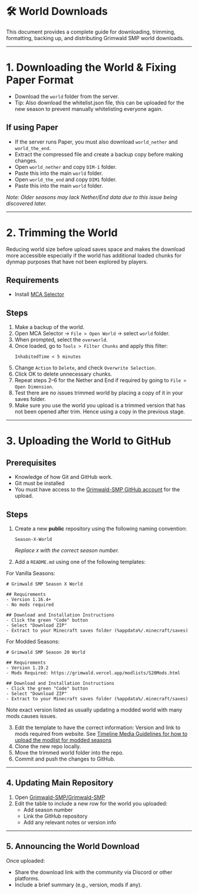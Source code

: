 # 🛠️ **World Downloads**

This document provides a complete guide for downloading, trimming, formatting, backing up, and distributing Grimwald SMP world downloads.

---

# **1. Downloading the World & Fixing Paper Format**

- Download the `world` folder from the server.
- Tip: Also download the whitelist.json file, this can be uploaded for the new season to prevent manually whitelisting everyone again.

## **If using Paper**
- If the server runs Paper, you must also download `world_nether` and `world_the_end`.
- Extract the compressed file and create a backup copy before making changes.
- Open `world_nether` and copy `DIM-1` folder.
- Paste this into the main `world` folder.
- Open `world_the_end` and copy `DIM1` folder.
- Paste this into the main `world` folder.

*Note: Older seasons may lack Nether/End data due to this issue being discovered later.*

---

# **2. Trimming the World**

Reducing world size before upload saves space and makes the download more accessible especially if the world has additional loaded chunks for dynmap purposes that have not been explored by players.

## **Requirements**
- Install [MCA Selector](https://github.com/Querz/mcaselector)

## **Steps**
1. Make a backup of the world.
2. Open MCA Selector → `File > Open World` → select `world` folder.
3. When prompted, select the `overworld`.
4. Once loaded, go to `Tools > Filter Chunks` and apply this filter:
   ```
   InhabitedTime < 5 minutes
   ```
5. Change `Action` to `Delete`, and check `Overwrite Selection`.
6. Click OK to delete unnecessary chunks.
7. Repeat steps 2–6 for the Nether and End if required by going to `File > Open Dimension`.
8. Test there are no issues trimmed world by placing a copy of it in your saves folder.
9. Make sure you use the world you upload is a trimmed version that has not been opened after trim. Hence using a copy in the previous stage.

---

# **3. Uploading the World to GitHub**

## **Prerequisites**
- Knowledge of how Git and GitHub work.
- Git must be installed
- You must have access to the [Grimwald-SMP GitHub account](https://github.com/Grimwald-SMP) for the upload.

## **Steps**
1. Create a new **public** repository using the following naming convention:
   ```
   Season-X-World
   ```
   *Replace `X` with the correct season number.*

2. Add a `README.md` using one of the following templates:

For Vanilla Seasons:
```
# Grimwald SMP Season X World

## Requirements
- Version 1.16.4+
- No mods required

## Download and Installation Instructions
- Click the green "Code" button
- Select "Download ZIP"
- Extract to your Minecraft saves folder (%appdata%/.minecraft/saves)
```

For Modded Seasons:
```
# Grimwald SMP Season 20 World

## Requirements
- Version 1.19.2
- Mods Required: https://grimwald.vercel.app/modlists/S20Mods.html

## Download and Installation Instructions
- Click the green "Code" button
- Select "Download ZIP"
- Extract to your Minecraft saves folder (%appdata%/.minecraft/saves)
```
Note exact version listed as usually updating a modded world with many mods causes issues.

3. Edit the template to have the correct information: Version and link to mods required from website. See [Timeline Media Guidelines for how to upload the modlist for modded seasons](timeline.md)
4. Clone the new repo locally.
5. Move the trimmed world folder into the repo.
6. Commit and push the changes to GitHub.

---

## 4. Updating Main Repository

1. Open [Grimwald-SMP/Grimwald-SMP](https://github.com/Grimwald-SMP/Grimwald-SMP)
2. Edit the table to include a new row for the world you uploaded:
   - Add season number
   - Link the GitHub repository
   - Add any relevant notes or version info

---

## 5. Announcing the World Download

Once uploaded:
- Share the download link with the community via Discord or other platforms.
- Include a brief summary (e.g., version, mods if any).